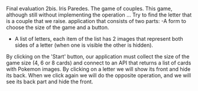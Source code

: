 Final evaluation 2bis. Iris Paredes.
The game of couples.
This game, although still without implementing the operation ... Try to find the letter that is a couple that we raise.
application that consists of two parts:
-A form to choose the size of the game and a button.
- A list of letters, each item of the list has 2 images that represent both
sides of a letter (when one is visible the other is hidden).

By clicking on the 'Start' button, our application must collect the size of the game size (4, 6 or 8 cards) and connect to an API that returns a list of cards with Pokemon images.
By clicking on a letter we will show its front and hide its back. When we click again we will do the opposite operation, and we will see its back part and hide the front.
